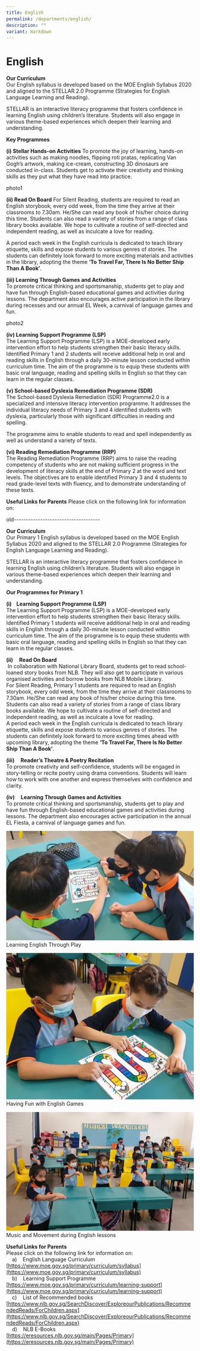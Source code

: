 ```yaml
---
title: English
permalink: /departments/english/
description: ""
variant: markdown
---
```

# **English**

**Our Curriculum**  
Our English syllabus is developed based on the MOE English Syllabus 2020 and aligned to the STELLAR 2.0 Programme (Strategies for English Language Learning and Reading). 

STELLAR is an interactive literacy programme that fosters confidence in learning English using children’s literature. Students will also engage in various theme-based experiences which deepen their learning and understanding.

**Key Programmes**

**(i) Stellar Hands-on Activities**
To promote the joy of learning, hands-on activities such as making noodles, flipping roti pratas, replicating Van Gogh’s artwork, making ice-cream, constructing 3D dinosaurs are conducted in-class. Students get to activate their creativity and thinking skills as they put what they have read into practice.  

photo1

**(ii) Read On Board**
For Silent Reading, students are required to read an English storybook, every odd week, from the time they arrive at their classrooms to 7.30am. He/She can read any book of his/her choice during this time. Students can also read a variety of stories from a range of class library books available. We hope to cultivate a routine of self-directed and independent reading, as well as inculcate a love for reading.

A period each week in the English curricula is dedicated to teach library etiquette, skills and expose students to various genres of stories. The students can definitely look forward to more exciting materials and activities in the library, adopting the theme **‘To Travel Far, There Is No Better Ship Than A Book’**.

**(iii) Learning Through Games and Activities**  
To promote critical thinking and sportsmanship, students get to play and have fun through English-based educational games and activities during lessons. The department also encourages active participation in the library during recesses and our annual EL Week, a carnival of language games and fun.

photo2

**(iv) Learning Support Programme (LSP)**  
The Learning Support Programme (LSP) is a MOE-developed early intervention effort to help students strengthen their basic literacy skills. Identified Primary 1 and 2 students will receive additional help in oral and reading skills in English through a daily 30-minute lesson conducted within curriculum time. The aim of the programme is to equip these students with basic oral language, reading and spelling skills in English so that they can learn in the regular classes.

**(v) School-based Dyslexia Remediation Programme (SDR)**  
The School-based Dyslexia Remediation (SDR) Programme2.0 is a specialized and intensive literacy intervention programme. It addresses the individual literacy needs of Primary 3 and 4 identified students with dyslexia, particularly those with significant difficulties in reading and spelling. 

The programme aims to enable students to read and spell independently as well as understand a variety of texts.

**(vi) Reading Remediation Programme (RRP)**  
The Reading Remediation Programme (RRP) aims to raise the reading competency of students who are not making sufficient progress in the development of literacy skills at the end of Primary 2 at the word and text levels. The objectives are to enable identified Primary 3 and 4 students to read grade-level texts with fluency, and to demonstrate understanding of these texts. 

**Useful Links for Parents** 
Please click on the following link for information on: 








old------------------------------------

**Our Curriculum**  
Our Primary 1 English syllabus is developed based on the MOE English Syllabus 2020 and aligned to the STELLAR 2.0 Programme (Strategies for English Language Learning and Reading).  
  
STELLAR is an interactive literacy programme that fosters confidence in learning English using children’s literature. Students will also engage in various theme-based experiences which deepen their learning and understanding.

**Our Programmes for Primary 1**  

**(i)    Learning Support Programme (LSP)**  
The Learning Support Programme (LSP) is a MOE-developed early intervention effort to help students strengthen their basic literacy skills. Identified Primary 1 students will receive additional help in oral and reading skills in English through a daily 30-minute lesson conducted within curriculum time. The aim of the programme is to equip these students with basic oral language, reading and spelling skills in English so that they can learn in the regular classes.  
  
**(ii)     Read On Board**  
 In collaboration with National Library Board, students get to read school-loaned story books from NLB. They will also get to participate in various organised activities and borrow books from NLB Mobile Library.  
For Silent Reading, Primary 1 students are required to read an English storybook, every odd week, from the time they arrive at their classrooms to 7.30am. He/She can read any book of his/her choice during this time. Students can also read a variety of stories from a range of class library books available. We hope to cultivate a routine of self-directed and independent reading, as well as inculcate a love for reading.  
A period each week in the English curricula is dedicated to teach library etiquette, skills and expose students to various genres of stories. The students can definitely look forward to more exciting times ahead with upcoming library, adopting the theme **‘To Travel Far, There Is No Better Ship Than A Book’**.  
  

**(iii)     Reader’s Theatre & Poetry Recitation**  
To promote creativity and self-confidence, students will be engaged in story-telling or recite poetry using drama conventions. Students will learn how to work with one another and express themselves with confidence and clarity.  
  
**(iv)     Learning Through Games and Activities**  
To promote critical thinking and sportsmanship, students get to play and have fun through English-based educational games and activities during lessons. The department also encourages active participation in the annual EL Fiesta, a carnival of language games and fun.

![](/images/01-Learning%20Eng%20Thru%20Play.jpeg)
Learning English Through Play

![](/images/02-Having%20fun%20w%20Eng%20Games.jpeg)
Having Fun with English Games

![](/images/03-Music%20n%20Movement%20in%20Eng.jpeg)
Music and Movement during English lessons

**Useful Links for Parents**  
Please click on the following link for information on:   
    a)    English Language Curriculum  
[https://www.moe.gov.sg/primary/curriculum/syllabus](https://www.moe.gov.sg/primary/curriculum/syllabus)  
    b)    Learning Support Programme  
[https://www.moe.gov.sg/primary/curriculum/learning-support](https://www.moe.gov.sg/primary/curriculum/learning-support)  
    c)    List of Recommended books  
[https://www.nlb.gov.sg/SearchDiscover/ExploreourPublications/RecommendedReads/ForChildren.aspx](https://www.nlb.gov.sg/SearchDiscover/ExploreourPublications/RecommendedReads/ForChildren.aspx)  
    d)    NLB E-Books  
[https://eresources.nlb.gov.sg/main/Pages/Primary](https://eresources.nlb.gov.sg/main/Pages/Primary)